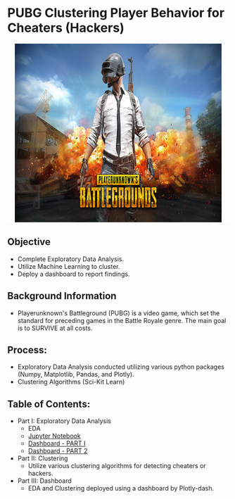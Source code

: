 # PUBG Clustering Player Behavior for Cheaters (Hackers)

<p align="center">
  <img width="600" height="406" src="assets/PUBG_logo.png">
</p>



## Objective
* Complete Exploratory Data Analysis.
* Utilize Machine Learning to cluster.
* Deploy a dashboard to report findings.

## Background Information
* Playerunknown's Battleground (PUBG) is a video game, which set the standard for preceding games in the Battle Royale genre. The main goal is to SURVIVE at all costs.

## Process:
* Exploratory Data Analysis conducted utilizing various python packages (Numpy, Matplotlib, Pandas, and Plotly).
* Clustering Algorithms (Sci-Kit Learn)


## Table of Contents:
* Part I: Exploratory Data Analysis
    * EDA
	* [Jupyter Notebook](https://github.com/SulmanK/PUBG_clustering-player-behavior-for-cheaters/blob/master/PUBG_EDA-Dashboard.ipynb)
	* [Dashboard - PART I](https://pubg-eda-part1-dash.herokuapp.com/)
	* [Dashboard - PART 2](https://pubg-eda-part2-dash.herokuapp.com/)
* Part II: Clustering
    * Utilize various clustering algorithms for detecting cheaters or hackers.
* Part III: Dashboard
    * EDA and Clustering deployed using a dashboard by Plotly-dash.
